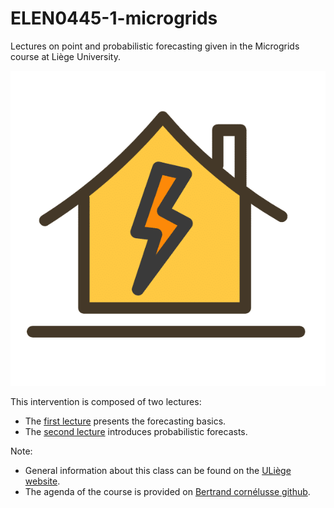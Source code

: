 # ELEN0445-1-microgrids

Lectures on point and probabilistic forecasting given in the Microgrids course at Liège University.

![maison](https://github.com/jonathandumas/ELEC0018-1-energy-markets/blob/f36c58b19999741589477c461f37436d5e14e6c8/figures/image1.png
)

This intervention is composed of two lectures:
* The [first lecture](https://github.com/jonathandumas/ELEC0018-1-energy-markets/blob/f36c58b19999741589477c461f37436d5e14e6c8/pdf/Energy_market_2020_lesson_1.pdf) presents the forecasting basics.
* The [second lecture](https://github.com/jonathandumas/ELEC0018-1-energy-markets/blob/f36c58b19999741589477c461f37436d5e14e6c8/pdf/Energy_market_2020_lesson_2.pdf) introduces probabilistic forecasts. 

Note:
* General information about this class can be found on the [ULiège website](https://www.programmes.uliege.be/cocoon/20202021/en/cours/ELEN0445-1.html). 
* The agenda of the course is provided on [Bertrand cornélusse github](https://github.com/bcornelusse/ELEN0445-microgrids).
